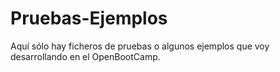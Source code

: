 # Pruebas-Ejemplos
Aquí sólo hay ficheros de pruebas o algunos ejemplos que voy desarrollando en el OpenBootCamp.
